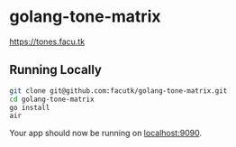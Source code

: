
# golang-tone-matrix

https://tones.facu.tk

## Running Locally

```sh
git clone git@github.com:facutk/golang-tone-matrix.git
cd golang-tone-matrix
go install
air
```

Your app should now be running on [localhost:9090](http://localhost:9090/).
